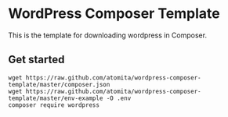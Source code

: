 WordPress Composer Template
====================

This is the template for downloading wordpress in Composer.

## Get started

```shell
wget https://raw.github.com/atomita/wordpress-composer-template/master/composer.json
wget https://raw.github.com/atomita/wordpress-composer-template/master/env-example -O .env
composer require wordpress
```
